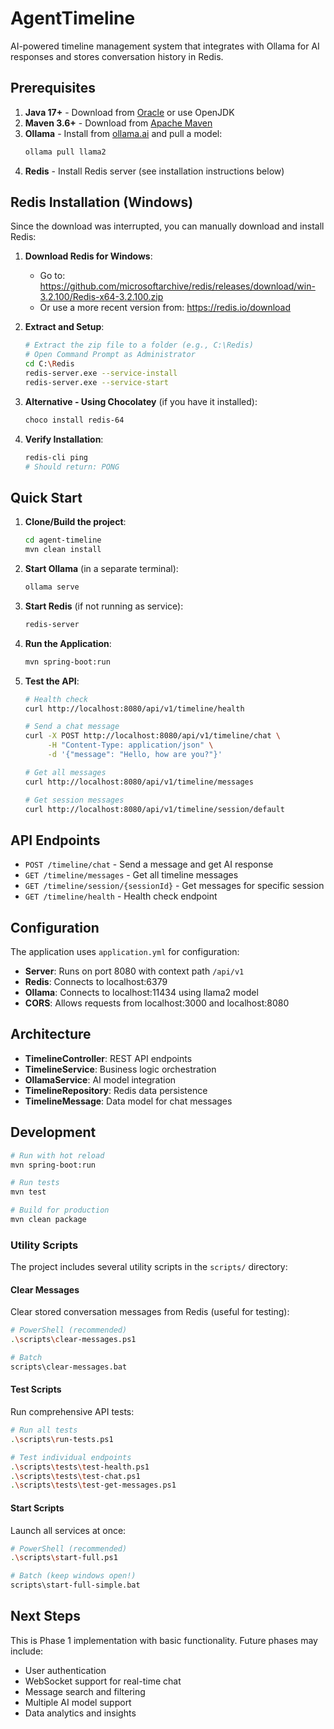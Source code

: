 # AgentTimeline

AI-powered timeline management system that integrates with Ollama for AI responses and stores conversation history in Redis.

## Prerequisites

1. **Java 17+** - Download from [Oracle](https://www.oracle.com/java/technologies/downloads/) or use OpenJDK
2. **Maven 3.6+** - Download from [Apache Maven](https://maven.apache.org/download.cgi)
3. **Ollama** - Install from [ollama.ai](https://ollama.ai) and pull a model:
   ```bash
   ollama pull llama2
   ```
4. **Redis** - Install Redis server (see installation instructions below)

## Redis Installation (Windows)

Since the download was interrupted, you can manually download and install Redis:

1. **Download Redis for Windows**:
   - Go to: https://github.com/microsoftarchive/redis/releases/download/win-3.2.100/Redis-x64-3.2.100.zip
   - Or use a more recent version from: https://redis.io/download

2. **Extract and Setup**:
   ```bash
   # Extract the zip file to a folder (e.g., C:\Redis)
   # Open Command Prompt as Administrator
   cd C:\Redis
   redis-server.exe --service-install
   redis-server.exe --service-start
   ```

3. **Alternative - Using Chocolatey** (if you have it installed):
   ```bash
   choco install redis-64
   ```

4. **Verify Installation**:
   ```bash
   redis-cli ping
   # Should return: PONG
   ```

## Quick Start

1. **Clone/Build the project**:
   ```bash
   cd agent-timeline
   mvn clean install
   ```

2. **Start Ollama** (in a separate terminal):
   ```bash
   ollama serve
   ```

3. **Start Redis** (if not running as service):
   ```bash
   redis-server
   ```

4. **Run the Application**:
   ```bash
   mvn spring-boot:run
   ```

5. **Test the API**:
   ```bash
   # Health check
   curl http://localhost:8080/api/v1/timeline/health

   # Send a chat message
   curl -X POST http://localhost:8080/api/v1/timeline/chat \
        -H "Content-Type: application/json" \
        -d '{"message": "Hello, how are you?"}'

   # Get all messages
   curl http://localhost:8080/api/v1/timeline/messages

   # Get session messages
   curl http://localhost:8080/api/v1/timeline/session/default
   ```

## API Endpoints

- `POST /timeline/chat` - Send a message and get AI response
- `GET /timeline/messages` - Get all timeline messages
- `GET /timeline/session/{sessionId}` - Get messages for specific session
- `GET /timeline/health` - Health check endpoint

## Configuration

The application uses `application.yml` for configuration:

- **Server**: Runs on port 8080 with context path `/api/v1`
- **Redis**: Connects to localhost:6379
- **Ollama**: Connects to localhost:11434 using llama2 model
- **CORS**: Allows requests from localhost:3000 and localhost:8080

## Architecture

- **TimelineController**: REST API endpoints
- **TimelineService**: Business logic orchestration
- **OllamaService**: AI model integration
- **TimelineRepository**: Redis data persistence
- **TimelineMessage**: Data model for chat messages

## Development

```bash
# Run with hot reload
mvn spring-boot:run

# Run tests
mvn test

# Build for production
mvn clean package
```

### Utility Scripts

The project includes several utility scripts in the `scripts/` directory:

#### Clear Messages
Clear stored conversation messages from Redis (useful for testing):

```bash
# PowerShell (recommended)
.\scripts\clear-messages.ps1

# Batch
scripts\clear-messages.bat
```

#### Test Scripts
Run comprehensive API tests:

```bash
# Run all tests
.\scripts\run-tests.ps1

# Test individual endpoints
.\scripts\tests\test-health.ps1
.\scripts\tests\test-chat.ps1
.\scripts\tests\test-get-messages.ps1
```

#### Start Scripts
Launch all services at once:

```bash
# PowerShell (recommended)
.\scripts\start-full.ps1

# Batch (keep windows open!)
scripts\start-full-simple.bat
```

## Next Steps

This is Phase 1 implementation with basic functionality. Future phases may include:
- User authentication
- WebSocket support for real-time chat
- Message search and filtering
- Multiple AI model support
- Data analytics and insights
